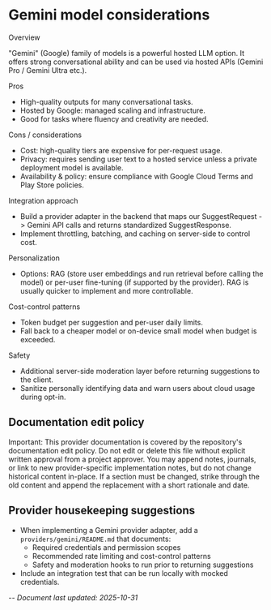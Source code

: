 # Gemini model considerations

Overview

"Gemini" (Google) family of models is a powerful hosted LLM option. It offers strong conversational ability and can be used via hosted APIs (Gemini Pro / Gemini Ultra etc.).

Pros
- High-quality outputs for many conversational tasks.
- Hosted by Google: managed scaling and infrastructure.
- Good for tasks where fluency and creativity are needed.

Cons / considerations
- Cost: high-quality tiers are expensive for per-request usage.
- Privacy: requires sending user text to a hosted service unless a private deployment model is available.
- Availability & policy: ensure compliance with Google Cloud Terms and Play Store policies.

Integration approach

- Build a provider adapter in the backend that maps our SuggestRequest -> Gemini API calls and returns standardized SuggestResponse.
- Implement throttling, batching, and caching on server-side to control cost.

Personalization

- Options: RAG (store user embeddings and run retrieval before calling the model) or per-user fine-tuning (if supported by the provider). RAG is usually quicker to implement and more controllable.

Cost-control patterns

- Token budget per suggestion and per-user daily limits.
- Fall back to a cheaper model or on-device small model when budget is exceeded.

Safety

- Additional server-side moderation layer before returning suggestions to the client.
- Sanitize personally identifying data and warn users about cloud usage during opt-in.

## Documentation edit policy

Important: This provider documentation is covered by the repository's documentation edit policy. Do not edit or delete this file without explicit written approval from a project approver. You may append notes, journals, or link to new provider-specific implementation notes, but do not change historical content in-place. If a section must be changed, strike through the old content and append the replacement with a short rationale and date.

## Provider housekeeping suggestions

- When implementing a Gemini provider adapter, add a `providers/gemini/README.md` that documents:
	- Required credentials and permission scopes
	- Recommended rate limiting and cost-control patterns
	- Safety and moderation hooks to run prior to returning suggestions
- Include an integration test that can be run locally with mocked credentials.

--
*Document last updated: 2025-10-31*
